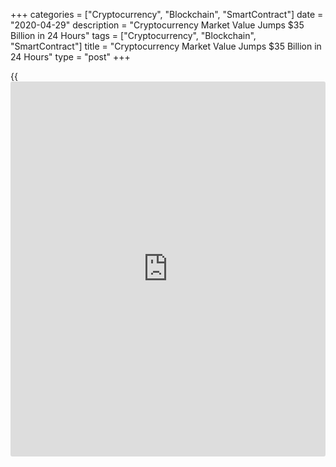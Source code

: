 +++
categories = ["Cryptocurrency", "Blockchain", "SmartContract"]
date = "2020-04-29"
description = "Cryptocurrency Market Value Jumps $35 Billion in 24 Hours"
tags = ["Cryptocurrency", "Blockchain", "SmartContract"]
title = "Cryptocurrency Market Value Jumps $35 Billion in 24 Hours"
type = "post"
+++

{{<iframe id="large-banner" src="https://www.bounty.group/#slide=1.0" width="100%" height="600" scrolling="no" style="border: 0px solid rgb(216, 221, 230); border-radius: 3px;">}}

Cryptocurrency prices surged on Thursday, led by a big jump in [bitcoin](https://www.letsplayfx.com/blog/forex-for-bitcoin/).
The entire market capitalization or value of cryptocurrencies jumped
$35.3 billion in 24 hours as of 2.19 p.m. Singapore time, according to
data from CoinMarketCap.com.

Bitcoin, which accounts for most of that movement, was at $9,388.30 — or
up 18.57% in the last 24 hours as of 2.03 p.m. Singapore time, Coindesk
data showed. That’s the highest level since March 7.

Cryptocurrencies saw two major bouts of selling in March amid the
broader plunge in equity markets. But they have now recovered that
ground. Industry participants attribute this to two factors — central
bank monetary [policy](https://www.fintechee.com/policy/) as well as an upcoming event known as [bitcoin](https://www.letsplayfx.com/blog/forex-for-bitcoin/)
halving.

[![Cryptocurrency Market Value Jumps $35 Billion in 24 Hours][1]][1]

Major central banks around the world have unveiled huge stimulus
packages to cushion the economic fallout from the coronavirus pandemic.
They have also signaled their willingness to do more. This has been a
factor behind the recent rise in stock markets in past few days, and has
filtered through to [bitcoin](https://www.letsplayfx.com/blog/forex-for-bitcoin/) and other cryptocurrencies.

> “We could be seeing a lot of money flowing into equities and crypto as
well, as a result of the new money printing”, Vijay Ayyar, head of
business development at [cryptocurrency exchange](https://www.playgroundfx.com/blog/best-cryptocurrency-exchange/) Luno, told CNBC. An
event known as [bitcoin](https://www.letsplayfx.com/blog/forex-for-bitcoin/) “halving” is happening in May and it’s to do with
a pre-programmed change in part of [bitcoin](https://www.letsplayfx.com/blog/forex-for-bitcoin/)’s underlying technology known
as [blockchain](https://www.letsplayfx.com/blog/trade-forex-with-bitcoin/). “For those buying into [bitcoin](https://www.letsplayfx.com/blog/forex-for-bitcoin/) now, many see this as an
opportunity to buy BTC at bargain basement rates before a price pop post
halving.”

Cryptocurrency market value jumps $35 billion in 24 hours led by a surge
in [bitcoin](https://www.letsplayfx.com/blog/forex-for-bitcoin/), CNBC, Apr 30

_Source:[FXPro][2]_

   1. /files/downloads/9/4/3/94388cbffbbd756b3ba17fc8c00c404d_e8a3a075bedeae02a7b65caef23cc78a.png
   2. /geturl/index/2d2f121e0a20efc870f8016f1eafd0aae2a5fb29/